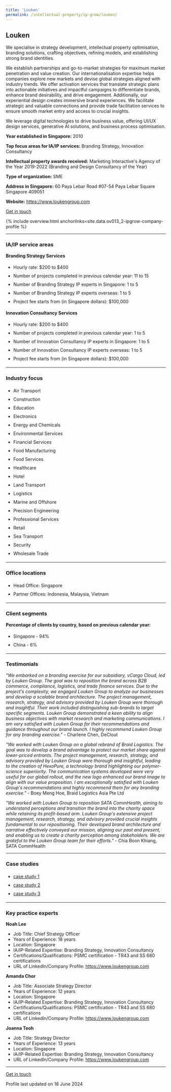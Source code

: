 ```yaml
---
title: 'Louken'
permalink: /intellectual-property/ip-grow/louken/
---
```


## Louken

We specialise in strategy development, intellectual property optimisation, branding solutions, crafting objectives, refining models, and establishing strong brand identities. 

We establish partnerships and go-to-market strategies for maximum market penetration and value creation. Our internationalisation expertise helps companies explore new markets and devise global strategies aligned with industry trends. We offer activation services that translate strategic plans into actionable initiatives and impactful campaigns to differentiate brands, enhance brand desirability, and drive engagement. Additionally, our experiential design creates immersive brand experiences. We facilitate strategic and valuable connections and provide trade facilitation services to ensure smooth market entry and access to crucial insights. 

We leverage digital technologies to drive business value, offering UI/UX design services, generative AI solutions, and business process optimisation.

<b>Year established in Singapore:</b> 2010

<b>Top focus areas for IA/IP services:</b> Branding Strategy, Innovation Consultancy

<b>Intellectual property awards received:</b> Marketing Interactive's Agency of the Year 2019-2022 (Branding and Design Consultancy of the Year)

<b>Type of organization:</b> SME

<b>Address in Singapore:</b> 60 Paya Lebar Road #07-54 Paya Lebar Square Singapore 409051

<b>Website:</b> <a href='https://www.loukengroup.com'>https://www.loukengroup.com</a>

<a class='btn' href='https://form.gov.sg/6660302c490c8aab152e6f99' target='_blank' rel='noopener'>Get in touch</a>

{% include overview.html anchorlinks=site.data.ov013_2-ipgrow-company-profile %}

---
<a name='ip-related-service-areas'></a>
### IA/IP service areas

**Branding Strategy Services**

<ul>
<li style='line-height: 27px; margin: 0px 0px !important'>Hourly rate:  $200 to $400</li>
<li style='line-height: 27px; margin: 0px 0px !important'>Number of projects completed in previous calendar year: 11 to 15</li>
<li style='line-height: 27px; margin: 0px 0px !important'>Number of Branding Strategy IP experts in Singapore: 1 to 5</li>
<li style='line-height: 27px; margin: 0px 0px !important'>Number of Branding Strategy IP experts overseas: 1 to 5</li>
<li style='line-height: 27px; margin: 0px 0px !important'>Project fee starts from (in Singapore dollars):  $100,000</li>
</ul>

**Innovation Consultancy Services**

<ul>
<li style='line-height: 27px; margin: 0px 0px !important'>Hourly rate:   $200 to $400</li>
<li style='line-height: 27px; margin: 0px 0px !important'>Number of projects completed in previous calendar year: 1 to 5</li>
<li style='line-height: 27px; margin: 0px 0px !important'>Number of Innovation Consultancy IP experts in Singapore: 1 to 5</li>
<li style='line-height: 27px; margin: 0px 0px !important'>Number of Innovation Consultancy IP experts overseas: 1 to 5</li>
<li style='line-height: 27px; margin: 0px 0px !important'>Project fee starts from (in Singapore dollars):  $100,000</li>
</ul>

---
<a name='industry-focus'></a>
### Industry focus

<ul><li style='line-height: 27px; margin: 0px 0px !important'> Air Transport</li><li style='line-height: 27px; margin: 0px 0px !important'>Construction</li><li style='line-height: 27px; margin: 0px 0px !important'>Education</li><li style='line-height: 27px; margin: 0px 0px !important'>Electronics</li><li style='line-height: 27px; margin: 0px 0px !important'>Energy and Chemicals</li><li style='line-height: 27px; margin: 0px 0px !important'>Environmental Services</li><li style='line-height: 27px; margin: 0px 0px !important'>Financial Services</li><li style='line-height: 27px; margin: 0px 0px !important'>Food Manufacturing</li><li style='line-height: 27px; margin: 0px 0px !important'>Food Services</li><li style='line-height: 27px; margin: 0px 0px !important'>Healthcare</li><li style='line-height: 27px; margin: 0px 0px !important'>Hotel</li><li style='line-height: 27px; margin: 0px 0px !important'>Land Transport</li><li style='line-height: 27px; margin: 0px 0px !important'>Logistics</li><li style='line-height: 27px; margin: 0px 0px !important'>Marine and Offshore</li><li style='line-height: 27px; margin: 0px 0px !important'>Precision Engineering</li><li style='line-height: 27px; margin: 0px 0px !important'>Professional Services</li><li style='line-height: 27px; margin: 0px 0px !important'>Retail</li><li style='line-height: 27px; margin: 0px 0px !important'>Sea Transport</li><li style='line-height: 27px; margin: 0px 0px !important'>Security</li><li style='line-height: 27px; margin: 0px 0px !important'>Wholesale Trade</li></ul>

---
<a name='office-locations'></a>
### Office locations

<ul><li style='line-height: 27px; margin: 0px 0px !important'> Head Office: Singapore</li><li style='line-height: 27px; margin: 0px 0px !important'>Partner Offices: Indonesia, Malaysia, Vietnam</li></ul>

---
<a name='client-segments'></a>
### Client segments

**Percentage of clients by country, based on previous calendar year:**

<ul><li style='line-height: 27px; margin: 0px 0px !important'> Singapore - 94%</li><li style='line-height: 27px; margin: 0px 0px !important'>China - 6%</li></ul>

---
<a name='testimonials'></a>
### Testimonials

*"We embarked on a branding exercise for our subsidiary, vCargo Cloud, led by Louken Group. The goal was to reposition the brand across B2B commerce, compliance, logistics, and trade finance services. Due to the project's complexity, we engaged Louken Group to analyze our businesses and develop a scalable brand architecture. The project management, research, strategy, and advisory provided by Louken Group were thorough and insightful. Their work included distinguishing sub-brands to target specific segments. Louken Group demonstrated a keen ability to align business objectives with market research and marketing communications. I am very satisfied with Louken Group for their recommendations and guidance throughout our brand launch. I highly recommend Louken Group for any branding exercise."* - Charlene Chen, DeClout

*"We worked with Louken Group on a global rebrand of Braid Logistics. The goal was to develop a brand advantage to protect our market share against lower-priced entrants. The project management, research, strategy, and advisory provided by Louken Group were thorough and insightful, leading to the creation of HexoPure, a technology brand highlighting our polymer-science superiority. The communication systems developed were very useful for our global rollout, and the new logo enhanced our brand image to align with our value proposition. I am exceptionally satisfied with Louken Group's recommendations and highly recommend them for any branding exercise."* - Boey Meng Hoe, Braid Logistics Asia Pte Ltd

*"We worked with Louken Group to reposition SATA CommHealth, aiming to understand perceptions and transition the brand into the charity space while retaining its profit-based arm. Louken Group's extensive project management, research, strategy, and advisory provided crucial insights fundamental to our repositioning. Their developed brand architecture and narrative effectively conveyed our mission, aligning our past and present, and enabling us to create a charity perception among stakeholders. We are grateful to the Louken Group team for their efforts."* - Chia Boon Khiang, SATA CommHealth




---
<a name='case-studies'></a>
### Case studies

<ul><li style='line-height: 27px; margin: 0px 0px !important'> <a href="https://www.loukengroup.com/work/hegen/" target="_blank" rel="noopener">case study 1</a></li><li style='line-height: 27px; margin: 0px 0px !important'><a href="https://www.loukengroup.com/work/braid/" target="_blank" rel="noopener">case study 2</a></li><li style='line-height: 27px; margin: 0px 0px !important'><a href="https://www.loukengroup.com/work/skin-inc/" target="_blank" rel="noopener">case study 3</a></li></ul>

---
<a name='key-practice-experts'></a>
### Key practice experts

**Noah Lee**

- Job Title: Chief Strategy Officer
- Years of Experience: 18 years
- Location: Singapore
- IA/IP-Related Expertise: Branding Strategy, Innovation Consultancy
- Certifications/Qualifications: PSMC certification - TR43 and SS 680 certifications
- URL of LinkedIn/Company Profile: <a href="https://www.loukengroup.com" target="_blank" rel="noopener">https://www.loukengroup.com</a>


**Amanda Chor**

- Job Title: Associate Strategy Director
- Years of Experience: 12 years
- Location: Singapore
- IA/IP-Related Expertise: Branding Strategy, Innovation Consultancy
- Certifications/Qualifications: PSMC certification - TR43 and SS 680 certifications
- URL of LinkedIn/Company Profile: <a href="https://www.loukengroup.com" target="_blank" rel="noopener">https://www.loukengroup.com</a>  

**Joanna Teoh**

- Job Title: Strategy Director
- Years of Experience: 13 years
- Location: Singapore
- IA/IP-Related Expertise: Branding Strategy, Innovation Consultancy
- URL of LinkedIn/Company Profile: 
<a href="https://www.loukengroup.com" target="_blank" rel="noopener">https://www.loukengroup.com</a>  



---
<p>
<a class='btn' href='https://form.gov.sg/6660302c490c8aab152e6f99' target='_blank' rel='noopener'>Get in touch</a>
</p>
Profile last updated on 18 June 2024
